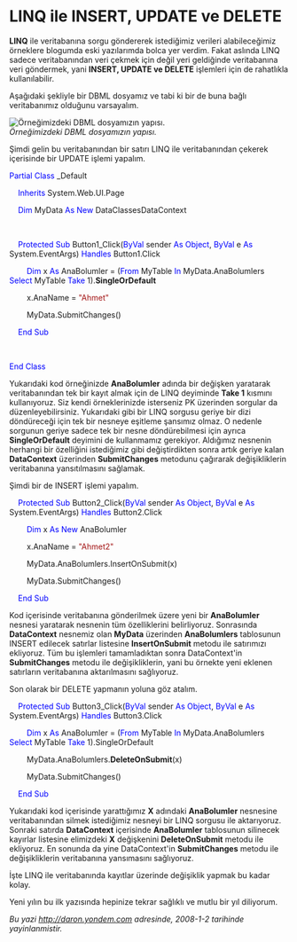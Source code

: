 # LINQ ile INSERT, UPDATE ve DELETE 

**LINQ** ile veritabanına sorgu göndererek istediğimiz verileri
alabileceğimiz örneklere blogumda eski yazılarımda bolca yer verdim.
Fakat aslında LINQ sadece veritabanından veri çekmek için değil yeri
geldiğinde veritabanına veri göndermek, yani **INSERT, UPDATE ve
DELETE** işlemleri için de rahatlıkla kullanılabilir.

Aşağıdaki şekliyle bir DBML dosyamız ve tabi ki bir de buna bağlı
veritabanımız olduğunu varsayalım.

![Örneğimizdeki DBML dosyamızın
yapısı.](media/LINQ_ile_INSERT_UPDATE_ve_DELETE/01012008.png)\
*Örneğimizdeki DBML dosyamızın yapısı.*

Şimdi gelin bu veritabanından bir satırı LINQ ile veritabanından çekerek
içerisinde bir UPDATE işlemi yapalım.

<span style="color: blue;">Partial</span> <span
style="color: blue;">Class</span> \_Default

    <span style="color: blue;">Inherits</span> System.Web.UI.Page

    <span style="color: blue;">Dim</span> MyData <span
style="color: blue;">As</span> <span style="color: blue;">New</span>
DataClassesDataContext

 

    <span style="color: blue;">Protected</span> <span
style="color: blue;">Sub</span> Button1\_Click(<span
style="color: blue;">ByVal</span> sender <span
style="color: blue;">As</span> <span style="color: blue;">Object</span>,
<span style="color: blue;">ByVal</span> e <span
style="color: blue;">As</span> System.EventArgs) <span
style="color: blue;">Handles</span> Button1.Click

        <span style="color: blue;">Dim</span> x <span
style="color: blue;">As</span> AnaBolumler = (<span
style="color: blue;">From</span> MyTable <span
style="color: blue;">In</span> MyData.AnaBolumlers <span
style="color: blue;">Select</span> MyTable <span
style="color: blue;">Take</span> 1).**SingleOrDefault**

        x.AnaName = <span style="color: #a31515;">"Ahmet"</span>

        MyData.SubmitChanges()

    <span style="color: blue;">End</span> <span
style="color: blue;">Sub</span>

 

<span style="color: blue;">End</span> <span
style="color: blue;">Class</span>

Yukarıdaki kod örneğinizde **AnaBolumler** adında bir değişken yaratarak
veritabanından tek bir kayıt almak için de LINQ deyiminde **Take 1**
kısmını kullanıyoruz. Siz kendi örneklerinizde isterseniz PK üzerinden
sorgular da düzenleyebilirsiniz. Yukarıdaki gibi bir LINQ sorgusu geriye
bir dizi döndüreceği için tek bir nesneye eşitleme şansımız olmaz. O
nedenle sorgunun geriye sadece tek bir nesne döndürebilmesi için ayrıca
**SingleOrDefault** deyimini de kullanmamız gerekiyor. Aldığımız
nesnenin herhangi bir özelliğini istediğimiz gibi değiştirdikten sonra
artık geriye kalan **DataContext** üzerinden **SubmitChanges** metodunu
çağırarak değişikliklerin veritabanına yansıtılmasını sağlamak.

Şimdi bir de INSERT işlemi yapalım.

    <span style="color: blue;">Protected</span> <span
style="color: blue;">Sub</span> Button2\_Click(<span
style="color: blue;">ByVal</span> sender <span
style="color: blue;">As</span> <span style="color: blue;">Object</span>,
<span style="color: blue;">ByVal</span> e <span
style="color: blue;">As</span> System.EventArgs) <span
style="color: blue;">Handles</span> Button2.Click

        <span style="color: blue;">Dim</span> x <span
style="color: blue;">As</span> <span style="color: blue;">New</span>
AnaBolumler

        x.AnaName = <span style="color: #a31515;">"Ahmet2"</span>

        MyData.AnaBolumlers.InsertOnSubmit(x)

        MyData.SubmitChanges()

    <span style="color: blue;">End</span> <span
style="color: blue;">Sub</span>

Kod içerisinde veritabanına gönderilmek üzere yeni bir **AnaBolumler**
nesnesi yaratarak nesnenin tüm özelliklerini belirliyoruz. Sonrasında
**DataContext** nesnemiz olan **MyData** üzerinden **AnaBolumlers**
tablosunun INSERT edilecek satırlar listesine **InsertOnSubmit** metodu
ile satırımızı ekliyoruz. Tüm bu işlemleri tamamladıktan sonra
DataContext'in **SubmitChanges** metodu ile değişikliklerin, yani bu
örnekte yeni eklenen satırların veritabanına aktarılmasını sağlıyoruz.

Son olarak bir DELETE yapmanın yoluna göz atalım.

    <span style="color: blue;">Protected</span> <span
style="color: blue;">Sub</span> Button3\_Click(<span
style="color: blue;">ByVal</span> sender <span
style="color: blue;">As</span> <span style="color: blue;">Object</span>,
<span style="color: blue;">ByVal</span> e <span
style="color: blue;">As</span> System.EventArgs) <span
style="color: blue;">Handles</span> Button3.Click

        <span style="color: blue;">Dim</span> x <span
style="color: blue;">As</span> AnaBolumler = (<span
style="color: blue;">From</span> MyTable <span
style="color: blue;">In</span> MyData.AnaBolumlers <span
style="color: blue;">Select</span> MyTable <span
style="color: blue;">Take</span> 1).SingleOrDefault

        MyData.AnaBolumlers.**DeleteOnSubmit**(x)

        MyData.SubmitChanges()

    <span style="color: blue;">End</span> <span
style="color: blue;">Sub</span>

Yukarıdaki kod içerisinde yarattığımız **X** adındaki **AnaBolumler**
nesnesine veritabanından silmek istediğimiz nesneyi bir LINQ sorgusu ile
aktarıyoruz. Sonraki satırda **DataContext** içerisinde **AnaBolumler**
tablosunun silinecek kayırlar listesine elimizdeki **X** değişkenini
**DeleteOnSubmit** metodu ile ekliyoruz. En sonunda da yine
DataContext'in **SubmitChanges** metodu ile değişikliklerin veritabanına
yansımasını sağlıyoruz.

İşte LINQ ile veritabanında kayıtlar üzerinde değişiklik yapmak bu kadar
kolay.

Yeni yılın bu ilk yazısında hepinize tekrar sağlıklı ve mutlu bir yıl
diliyorum.


*Bu yazi http://daron.yondem.com adresinde, 2008-1-2 tarihinde yayinlanmistir.*